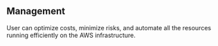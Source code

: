 ## Management

User can optimize costs, minimize risks, and automate all the resources running efficiently on the AWS infrastructure.
